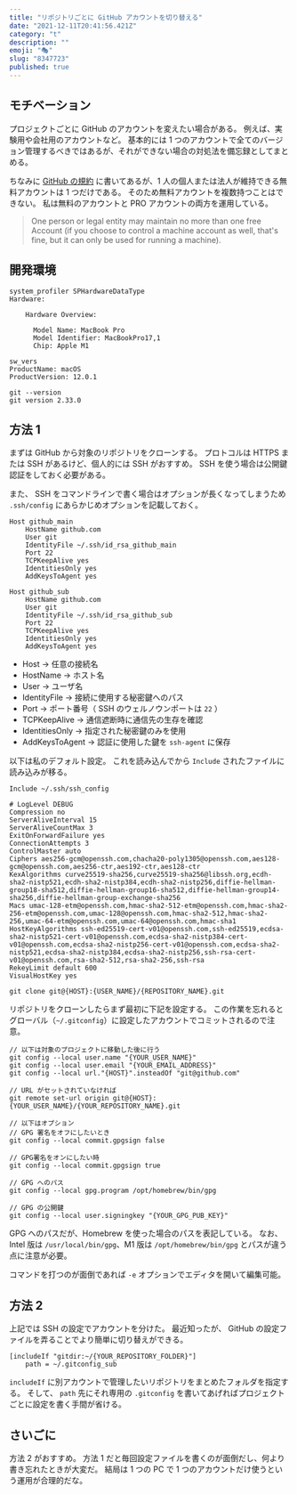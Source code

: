 ```yaml
---
title: "リポジトリごとに GitHub アカウントを切り替える"
date: "2021-12-11T20:41:56.421Z"
category: "t"
description: ""
emoji: "🎭"
slug: "8347723"
published: true
---
```


## モチベーション

プロジェクトごとに GitHub のアカウントを変えたい場合がある。
例えば、実験用や会社用のアカウントなど。
基本的には 1 つのアカウントで全てのバージョン管理するべきではあるが、それができない場合の対処法を備忘録としてまとめる。

ちなみに [GitHub の規約](https://docs.github.com/en/github/site-policy/github-terms-of-service#3-account-requirements) に書いてあるが、1 人の個人または法人が維持できる無料アカウントは 1 つだけである。
そのため無料アカウントを複数持つことはできない。
私は無料のアカウントと PRO アカウントの両方を運用している。

> One person or legal entity may maintain no more than one free Account (if you choose to control a machine account as well, that's fine, but it can only be used for running a machine).

## 開発環境

```shell:title=Zsh {outputLines: 2-9, 11-13, 15}{}
system_profiler SPHardwareDataType
Hardware:

    Hardware Overview:

      Model Name: MacBook Pro
      Model Identifier: MacBookPro17,1
      Chip: Apple M1

sw_vers
ProductName: macOS
ProductVersion: 12.0.1

git --version
git version 2.33.0
```

## 方法 1

まずは GitHub から対象のリポジトリをクローンする。
プロトコルは HTTPS または SSH があるけど、個人的には SSH がおすすめ。
SSH を使う場合は公開鍵認証をしておく必要がある。

また、 SSH をコマンドラインで書く場合はオプションが長くなってしまうため `.ssh/config` にあらかじめオプションを記載しておく。

```text:title=.ssh/ssh_config
Host github_main
    HostName github.com
    User git
    IdentityFile ~/.ssh/id_rsa_github_main
    Port 22
    TCPKeepAlive yes
    IdentitiesOnly yes
    AddKeysToAgent yes

Host github_sub
    HostName github.com
    User git
    IdentityFile ~/.ssh/id_rsa_github_sub
    Port 22
    TCPKeepAlive yes
    IdentitiesOnly yes
    AddKeysToAgent yes
```

- Host -> 任意の接続名
- HostName -> ホスト名
- User -> ユーザ名
- IdentityFile -> 接続に使用する秘密鍵へのパス
- Port -> ポート番号（ SSH のウェルノウンポートは `22` ）
- TCPKeepAlive -> 通信遮断時に通信先の生存を確認
- IdentitiesOnly -> 指定された秘密鍵のみを使用
- AddKeysToAgent -> 認証に使用した鍵を `ssh-agent` に保存

以下は私のデフォルト設定。
これを読み込んでから `Include` されたファイルに読み込みが移る。

```text:title=.ssh/config
Include ~/.ssh/ssh_config

# LogLevel DEBUG
Compression no
ServerAliveInterval 15
ServerAliveCountMax 3
ExitOnForwardFailure yes
ConnectionAttempts 3
ControlMaster auto
Ciphers aes256-gcm@openssh.com,chacha20-poly1305@openssh.com,aes128-gcm@openssh.com,aes256-ctr,aes192-ctr,aes128-ctr
KexAlgorithms curve25519-sha256,curve25519-sha256@libssh.org,ecdh-sha2-nistp521,ecdh-sha2-nistp384,ecdh-sha2-nistp256,diffie-hellman-group18-sha512,diffie-hellman-group16-sha512,diffie-hellman-group14-sha256,diffie-hellman-group-exchange-sha256
Macs umac-128-etm@openssh.com,hmac-sha2-512-etm@openssh.com,hmac-sha2-256-etm@openssh.com,umac-128@openssh.com,hmac-sha2-512,hmac-sha2-256,umac-64-etm@openssh.com,umac-64@openssh.com,hmac-sha1
HostKeyAlgorithms ssh-ed25519-cert-v01@openssh.com,ssh-ed25519,ecdsa-sha2-nistp521-cert-v01@openssh.com,ecdsa-sha2-nistp384-cert-v01@openssh.com,ecdsa-sha2-nistp256-cert-v01@openssh.com,ecdsa-sha2-nistp521,ecdsa-sha2-nistp384,ecdsa-sha2-nistp256,ssh-rsa-cert-v01@openssh.com,rsa-sha2-512,rsa-sha2-256,ssh-rsa
RekeyLimit default 600
VisualHostKey yes
```

```shell:title=Zsh
git clone git@{HOST}:{USER_NAME}/{REPOSITORY_NAME}.git
```

リポジトリをクローンしたらまず最初に下記を設定する。
この作業を忘れるとグローバル（`~/.gitconfig`）に設定したアカウントでコミットされるので注意。

```shell:title=Zsh {outputLines: 1, 5-6, 8-10, 12-13, 15-16, 18-19}{}
// 以下は対象のプロジェクトに移動した後に行う
git config --local user.name "{YOUR_USER_NAME}"
git config --local user.email "{YOUR_EMAIL_ADDRESS}"
git config --local url."{HOST}".insteadOf "git@github.com"

// URL がセットされていなければ
git remote set-url origin git@{HOST}:{YOUR_USER_NAME}/{YOUR_REPOSITORY_NAME}.git

// 以下はオプション
// GPG 署名をオフにしたいとき
git config --local commit.gpgsign false

// GPG署名をオンにしたい時
git config --local commit.gpgsign true

// GPG へのパス
git config --local gpg.program /opt/homebrew/bin/gpg

// GPG の公開鍵
git config --local user.signingkey "{YOUR_GPG_PUB_KEY}"
```

GPG へのパスだが、Homebrew を使った場合のパスを表記している。
なお、 Intel 版は `/usr/local/bin/gpg`、M1 版は `/opt/homebrew/bin/gpg` とパスが違う点に注意が必要。

コマンドを打つのが面倒であれば `-e` オプションでエディタを開いて編集可能。

## 方法 2

上記では SSH の設定でアカウントを分けた。
最近知ったが、 GitHub の設定ファイルを弄ることでより簡単に切り替えができる。

```text:title=.gitconfig
[includeIf "gitdir:~/{YOUR_REPOSITORY_FOLDER}"]
    path = ~/.gitconfig_sub
```

`includeIf` に別アカウントで管理したいリポジトリをまとめたフォルダを指定する。
そして、 `path` 先にそれ専用の `.gitconfig` を書いてあげればプロジェクトごとに設定を書く手間が省ける。

## さいごに

方法 2 がおすすめ。
方法 1 だと毎回設定ファイルを書くのが面倒だし、何より書き忘れたときが大変だ。
結局は 1 つの PC で 1 つのアカウントだけ使うという運用が合理的だな。
